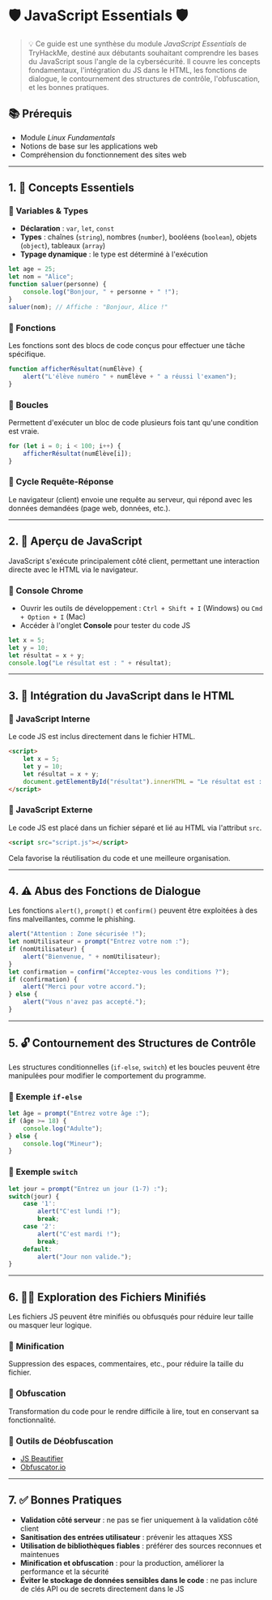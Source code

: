 
# 🛡️ JavaScript Essentials 🛡️

> 💡 Ce guide est une synthèse du module *JavaScript Essentials* de TryHackMe, destiné aux débutants souhaitant comprendre les bases du JavaScript sous l'angle de la cybersécurité. Il couvre les concepts fondamentaux, l'intégration du JS dans le HTML, les fonctions de dialogue, le contournement des structures de contrôle, l'obfuscation, et les bonnes pratiques.

## 📚 Prérequis

- Module *Linux Fundamentals*
- Notions de base sur les applications web
- Compréhension du fonctionnement des sites web

---

## 1. 🔰 Concepts Essentiels

### 🔹 Variables & Types

- **Déclaration** : `var`, `let`, `const`
- **Types** : chaînes (`string`), nombres (`number`), booléens (`boolean`), objets (`object`), tableaux (`array`)
- **Typage dynamique** : le type est déterminé à l'exécution

```javascript
let age = 25;
let nom = "Alice";
function saluer(personne) {
    console.log("Bonjour, " + personne + " !");
}
saluer(nom); // Affiche : "Bonjour, Alice !"
```

### 🔹 Fonctions

Les fonctions sont des blocs de code conçus pour effectuer une tâche spécifique.

```javascript
function afficherRésultat(numÉlève) {
    alert("L'élève numéro " + numÉlève + " a réussi l'examen");
}
```

### 🔹 Boucles

Permettent d'exécuter un bloc de code plusieurs fois tant qu'une condition est vraie.

```javascript
for (let i = 0; i < 100; i++) {
    afficherRésultat(numÉlève[i]);
}
```

### 🔹 Cycle Requête-Réponse

Le navigateur (client) envoie une requête au serveur, qui répond avec les données demandées (page web, données, etc.).

---

## 2. 🧪 Aperçu de JavaScript

JavaScript s'exécute principalement côté client, permettant une interaction directe avec le HTML via le navigateur.

### 🔸 Console Chrome

- Ouvrir les outils de développement : `Ctrl + Shift + I` (Windows) ou `Cmd + Option + I` (Mac)
- Accéder à l'onglet **Console** pour tester du code JS

```javascript
let x = 5;
let y = 10;
let résultat = x + y;
console.log("Le résultat est : " + résultat);
```

---

## 3. 🧩 Intégration du JavaScript dans le HTML

### 🔸 JavaScript Interne

Le code JS est inclus directement dans le fichier HTML.

```html
<script>
    let x = 5;
    let y = 10;
    let résultat = x + y;
    document.getElementById("résultat").innerHTML = "Le résultat est : " + résultat;
</script>
```

### 🔸 JavaScript Externe

Le code JS est placé dans un fichier séparé et lié au HTML via l'attribut `src`.

```html
<script src="script.js"></script>
```

Cela favorise la réutilisation du code et une meilleure organisation.

---

## 4. ⚠️ Abus des Fonctions de Dialogue

Les fonctions `alert()`, `prompt()` et `confirm()` peuvent être exploitées à des fins malveillantes, comme le phishing.

```javascript
alert("Attention : Zone sécurisée !");
let nomUtilisateur = prompt("Entrez votre nom :");
if (nomUtilisateur) {
    alert("Bienvenue, " + nomUtilisateur);
}
let confirmation = confirm("Acceptez-vous les conditions ?");
if (confirmation) {
    alert("Merci pour votre accord.");
} else {
    alert("Vous n'avez pas accepté.");
}
```

---

## 5. 🔓 Contournement des Structures de Contrôle

Les structures conditionnelles (`if-else`, `switch`) et les boucles peuvent être manipulées pour modifier le comportement du programme.

### 🔸 Exemple `if-else`

```javascript
let âge = prompt("Entrez votre âge :");
if (âge >= 18) {
    console.log("Adulte");
} else {
    console.log("Mineur");
}
```

### 🔸 Exemple `switch`

```javascript
let jour = prompt("Entrez un jour (1-7) :");
switch(jour) {
    case '1':
        alert("C'est lundi !");
        break;
    case '2':
        alert("C'est mardi !");
        break;
    default:
        alert("Jour non valide.");
}
```

---

## 6. 🕵️‍♂️ Exploration des Fichiers Minifiés

Les fichiers JS peuvent être minifiés ou obfusqués pour réduire leur taille ou masquer leur logique.

### 🔸 Minification

Suppression des espaces, commentaires, etc., pour réduire la taille du fichier.

### 🔸 Obfuscation

Transformation du code pour le rendre difficile à lire, tout en conservant sa fonctionnalité.

### 🔸 Outils de Déobfuscation

- [JS Beautifier](https://beautifier.io/)
- [Obfuscator.io](https://obfuscator.io/)

---

## 7. ✅ Bonnes Pratiques

- **Validation côté serveur** : ne pas se fier uniquement à la validation côté client
- **Sanitisation des entrées utilisateur** : prévenir les attaques XSS
- **Utilisation de bibliothèques fiables** : préférer des sources reconnues et maintenues
- **Minification et obfuscation** : pour la production, améliorer la performance et la sécurité
- **Éviter le stockage de données sensibles dans le code** : ne pas inclure de clés API ou de secrets directement dans le JS


